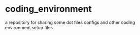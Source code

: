 # coding_environment
a repository for sharing some dot files configs and other coding environment setup files
